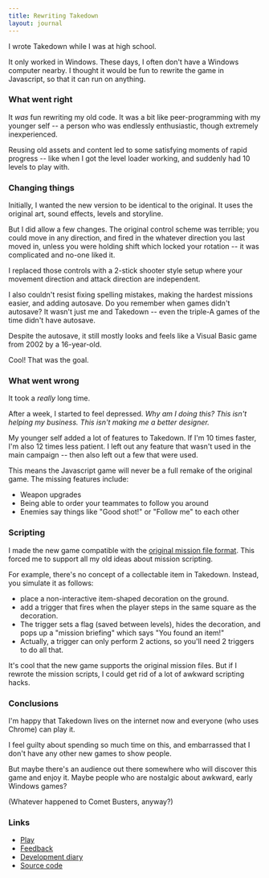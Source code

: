 ```yaml
---
title: Rewriting Takedown
layout: journal
---
```


I wrote Takedown while I was at high school.

It only worked in Windows. These days, I often don't have a Windows computer nearby. I thought it would be fun to rewrite the game in Javascript, so that it can run on anything.

### What went right

It _was_ fun rewriting my old code. It was a bit like peer-programming with my younger self -- a person who was endlessly enthusiastic, though extremely inexperienced.

Reusing old assets and content led to some satisfying moments of rapid progress -- like when I got the level loader working, and suddenly had 10 levels to play with.

### Changing things

Initially, I wanted the new version to be identical to the original. It uses the original art, sound effects, levels and storyline.

But I did allow a few changes. The original control scheme was terrible; you could move in any direction, and fired in the whatever direction you last moved in, unless you were holding shift which locked your rotation -- it was complicated and no-one liked it.

I replaced those controls with a 2-stick shooter style setup where your movement direction and attack direction are independent.

I also couldn't resist fixing spelling mistakes, making the hardest missions easier, and adding autosave. Do you remember when games didn't autosave? It wasn't just me and Takedown -- even the triple-A games of the time didn't have autosave.

Despite the autosave, it still mostly looks and feels like a Visual Basic game from 2002 by a 16-year-old.

Cool! That was the goal.

### What went wrong

It took a _really_ long time.

After a week, I started to feel depressed. _Why am I doing this? This isn't helping my business. This isn't making me a better designer._

My younger self added a lot of features to Takedown. If I'm 10 times faster, I'm also 12 times less patient. I left out any feature that wasn't used in the main campaign -- then also left out a few that were used.

This means the Javascript game will never be a full remake of the original game. The missing features include:

* Weapon upgrades
* Being able to order your teammates to follow you around
* Enemies say things like "Good shot!" or "Follow me" to each other

### Scripting

I made the new game compatible with the [original mission file format](https://github.com/mgatland/takedown/blob/cbee0ef23787000dc3df97391a1d0893412b33d2/web/res/01.tdm). This forced me to support all my old ideas about mission scripting.

For example, there's no concept of a collectable item in Takedown. Instead, you simulate it as follows:

* place a non-interactive item-shaped decoration on the ground.
* add a trigger that fires when the player steps in the same square as the decoration.
* The trigger sets a flag (saved between levels), hides the decoration, and pops up a "mission briefing" which says "You found an item!"
* Actually, a trigger can only perform 2 actions, so you'll need 2 triggers to do all that.

It's cool that the new game supports the original mission files. But if I rewrote the mission scripts, I could get rid of a lot of awkward scripting hacks.

### Conclusions

I'm happy that Takedown lives on the internet now and everyone (who uses Chrome) can play it.

I feel guilty about spending so much time on this, and embarrassed that I don't have any other new games to show people.

But maybe there's an audience out there somewhere who will discover this game and enjoy it. Maybe people who are nostalgic about awkward, early Windows games?

(Whatever happened to Comet Busters, anyway?)

### Links

* [Play](/games/takedown/play/web/)
* [Feedback](https://mgatland.hackpad.com/Takedown-feedback-zAiAZphmA8u)
* [Development diary](https://mgatland.hackpad.com/Game-5-TakeDown-port-to-JavaScript-SJaOnQoFBPy)
* [Source code](http://www.github.com/mgatland/takedown/)